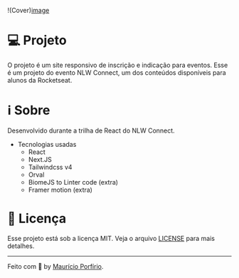 !(Cover)[image](https://github.com/user-attachments/assets/4847770f-1fee-461f-a747-17a54996f904)


# 💻 Projeto
O projeto é um site responsivo de inscrição e indicação para eventos. Esse é um projeto do evento NLW Connect, um dos conteúdos disponíveis para alunos da Rocketseat.

# ℹ️ Sobre
Desenvolvido durante a trilha de React do NLW Connect.

- Tecnologias usadas
   - React
   - Next.JS
   - Tailwindcss v4
   - Orval
   - BiomeJS to Linter code (extra)
   - Framer motion (extra)

# :page_with_curl: Licença

Esse projeto está sob a licença MIT. Veja o arquivo [LICENSE](LICENSE) para mais detalhes.

---

Feito com :blue_heart: by [Maurício Porfírio](https://github.com/mauricio-msp).
